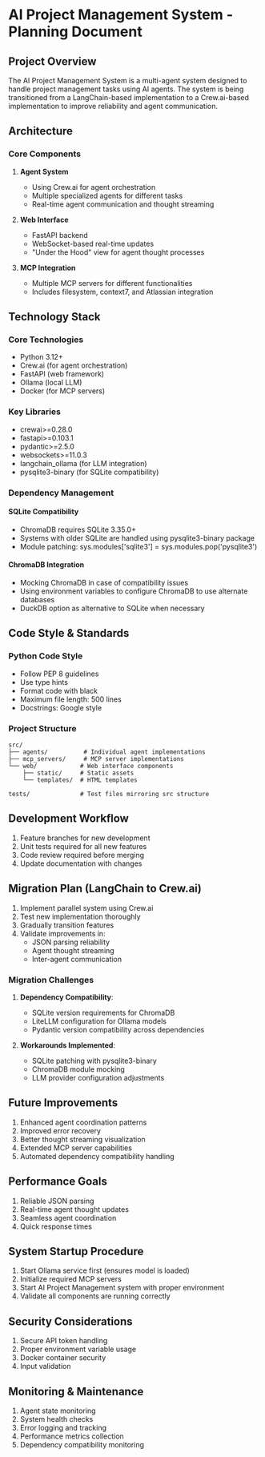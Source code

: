 # AI Project Management System - Planning Document

## Project Overview
The AI Project Management System is a multi-agent system designed to handle project management tasks using AI agents. The system is being transitioned from a LangChain-based implementation to a Crew.ai-based implementation to improve reliability and agent communication.

## Architecture

### Core Components
1. **Agent System**
   - Using Crew.ai for agent orchestration
   - Multiple specialized agents for different tasks
   - Real-time agent communication and thought streaming

2. **Web Interface**
   - FastAPI backend
   - WebSocket-based real-time updates
   - "Under the Hood" view for agent thought processes

3. **MCP Integration**
   - Multiple MCP servers for different functionalities
   - Includes filesystem, context7, and Atlassian integration

## Technology Stack

### Core Technologies
- Python 3.12+
- Crew.ai (for agent orchestration)
- FastAPI (web framework)
- Ollama (local LLM)
- Docker (for MCP servers)

### Key Libraries
- crewai>=0.28.0
- fastapi>=0.103.1
- pydantic>=2.5.0
- websockets>=11.0.3
- langchain_ollama (for LLM integration)
- pysqlite3-binary (for SQLite compatibility)

### Dependency Management

#### SQLite Compatibility
- ChromaDB requires SQLite 3.35.0+
- Systems with older SQLite are handled using pysqlite3-binary package
- Module patching: sys.modules['sqlite3'] = sys.modules.pop('pysqlite3')

#### ChromaDB Integration
- Mocking ChromaDB in case of compatibility issues
- Using environment variables to configure ChromaDB to use alternate databases
- DuckDB option as alternative to SQLite when necessary

## Code Style & Standards

### Python Code Style
- Follow PEP 8 guidelines
- Use type hints
- Format code with black
- Maximum file length: 500 lines
- Docstrings: Google style

### Project Structure
```
src/
├── agents/          # Individual agent implementations
├── mcp_servers/     # MCP server implementations
└── web/            # Web interface components
    ├── static/     # Static assets
    └── templates/  # HTML templates

tests/              # Test files mirroring src structure
```

## Development Workflow
1. Feature branches for new development
2. Unit tests required for all new features
3. Code review required before merging
4. Update documentation with changes

## Migration Plan (LangChain to Crew.ai)
1. Implement parallel system using Crew.ai
2. Test new implementation thoroughly
3. Gradually transition features
4. Validate improvements in:
   - JSON parsing reliability
   - Agent thought streaming
   - Inter-agent communication

### Migration Challenges
1. **Dependency Compatibility**:
   - SQLite version requirements for ChromaDB
   - LiteLLM configuration for Ollama models
   - Pydantic version compatibility across dependencies

2. **Workarounds Implemented**:
   - SQLite patching with pysqlite3-binary
   - ChromaDB module mocking
   - LLM provider configuration adjustments

## Future Improvements
1. Enhanced agent coordination patterns
2. Improved error recovery
3. Better thought streaming visualization
4. Extended MCP server capabilities
5. Automated dependency compatibility handling

## Performance Goals
1. Reliable JSON parsing
2. Real-time agent thought updates
3. Seamless agent coordination
4. Quick response times

## System Startup Procedure
1. Start Ollama service first (ensures model is loaded)
2. Initialize required MCP servers
3. Start AI Project Management system with proper environment
4. Validate all components are running correctly

## Security Considerations
1. Secure API token handling
2. Proper environment variable usage
3. Docker container security
4. Input validation

## Monitoring & Maintenance
1. Agent state monitoring
2. System health checks
3. Error logging and tracking
4. Performance metrics collection
5. Dependency compatibility monitoring